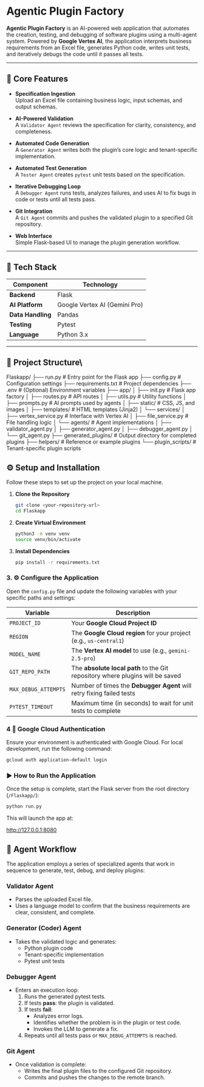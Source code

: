 # Agentic Plugin Factory

**Agentic Plugin Factory** is an AI-powered web application that automates the creation, testing, and debugging of software plugins using a multi-agent system. Powered by **Google Vertex AI**, the application interprets business requirements from an Excel file, generates Python code, writes unit tests, and iteratively debugs the code until it passes all tests.

---

## 🚀 Core Features

- **Specification Ingestion**  
  Upload an Excel file containing business logic, input schemas, and output schemas.

- **AI-Powered Validation**  
  A `Validator Agent` reviews the specification for clarity, consistency, and completeness.

- **Automated Code Generation**  
  A `Generator Agent` writes both the plugin’s core logic and tenant-specific implementation.

- **Automated Test Generation**  
  A `Tester Agent` creates `pytest` unit tests based on the specification.

- **Iterative Debugging Loop**  
  A `Debugger Agent` runs tests, analyzes failures, and uses AI to fix bugs in code or tests until all tests pass.

- **Git Integration**  
  A `Git Agent` commits and pushes the validated plugin to a specified Git repository.

- **Web Interface**  
  Simple Flask-based UI to manage the plugin generation workflow.

---

## 🧱 Tech Stack

| Component       | Technology             |
|----------------|-------------------------|
| **Backend**     | Flask                   |
| **AI Platform** | Google Vertex AI (Gemini Pro) |
| **Data Handling** | Pandas               |
| **Testing**     | Pytest                  |
| **Language**    | Python 3.x              |

---

## 📁 Project Structure\
Flaskapp/
├── run.py # Entry point for the Flask app
├── config.py # Configuration settings
├── requirements.txt # Project dependencies
├── .env # (Optional) Environment variables
├── app/
│ ├── init.py # Flask app factory
│ ├── routes.py # API routes
│ ├── utils.py # Utility functions
│ ├── prompts.py # AI prompts used by agents
│ ├── static/ # CSS, JS, and images
│ ├── templates/ # HTML templates (Jinja2)
│ └── services/
│ ├── vertex_service.py # Interface with Vertex AI
│ ├── file_service.py # File handling logic
│ └── agents/ # Agent implementations
│ ├── validator_agent.py
│ ├── generator_agent.py
│ ├── debugger_agent.py
│ └── git_agent.py
├── generated_plugins/ # Output directory for completed plugins
├── helpers/ # Reference or example plugins
└── plugin_scripts/ # Tenant-specific plugin scripts


## ⚙️ Setup and Installation

Follow these steps to set up the project on your local machine.

1. **Clone the Repository**

   ```bash
   git clone <your-repository-url>
   cd Flaskapp
   ```

2. **Create Virtual Environment**

    ```bash
    python3 -m venv venv
    source venv/bin/activate
    ```

2. **Install Dependencies**

   ```bash
   pip install -r requirements.txt
   ```

### 3. ⚙️ Configure the Application

Open the `config.py` file and update the following variables with your specific paths and settings:

| Variable              | Description                                                                 |
|-----------------------|-----------------------------------------------------------------------------|
| `PROJECT_ID`          | Your **Google Cloud Project ID**                                            |
| `REGION`              | The **Google Cloud region** for your project (e.g., `us-central1`)         |
| `MODEL_NAME`          | The **Vertex AI model** to use (e.g., `gemini-2.5-pro`)                     |
| `GIT_REPO_PATH`       | The **absolute local path** to the Git repository where plugins will be saved |
| `MAX_DEBUG_ATTEMPTS`  | Number of times the **Debugger Agent** will retry fixing failed tests       |
| `PYTEST_TIMEOUT`      | Maximum time (in seconds) to wait for unit tests to complete                |

### 4 🔐 Google Cloud Authentication

Ensure your environment is authenticated with Google Cloud. For local development, run the following command:

```bash
gcloud auth application-default login
```

### ▶️ How to Run the Application

Once the setup is complete, start the Flask server from the root directory (`/Flaskapp/`):

```bash
python run.py
```

This will launch the app at:

http://127.0.0.1:8080

## 🤖 Agent Workflow

The application employs a series of specialized agents that work in sequence to generate, test, debug, and deploy plugins:

### Validator Agent
- Parses the uploaded Excel file.
- Uses a language model to confirm that the business requirements are clear, consistent, and complete.

### Generator (Coder) Agent
- Takes the validated logic and generates:
  - Python plugin code
  - Tenant-specific implementation
  - Pytest unit tests

### Debugger Agent
- Enters an execution loop:
  1. Runs the generated pytest tests.
  2. If tests **pass**: the plugin is validated.
  3. If tests **fail**:
     - Analyzes error logs.
     - Identifies whether the problem is in the plugin or test code.
     - Invokes the LLM to generate a fix.
  4. Repeats until all tests pass or `MAX_DEBUG_ATTEMPTS` is reached.

### Git Agent
- Once validation is complete:
  - Writes the final plugin files to the configured Git repository.
  - Commits and pushes the changes to the remote branch.
